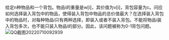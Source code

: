 给定n种物品和一个背包。物品i的重量是w[i]，其价值为v[i]，背包容量为c。问应如何选择装入背包中的物品，使得装入背包中物品的总价值最大？在选择装入背包中的物品时，对每种物品i只有两种选择，即装入或者不装入背包。不能将物品i装入背包多次，也不能只装入物品i的部分。因此，该问题被称为0-1背包问题。
![QQ截图20220710092939](https://github.com/ljlat/Backpack-0-1-problem/blob/master/raw/QQ%E6%88%AA%E5%9B%BE20220712154247.png)
